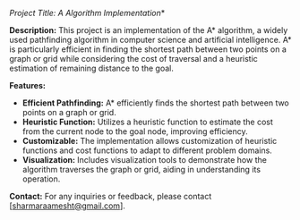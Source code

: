 **Project Title: A* Algorithm Implementation**

**Description:**
This project is an implementation of the A* algorithm, a widely used pathfinding algorithm in computer science and artificial intelligence. A* is particularly efficient in finding the shortest path between two points on a graph or grid while considering the cost of traversal and a heuristic estimation of remaining distance to the goal.

**Features:**
- **Efficient Pathfinding:** A* efficiently finds the shortest path between two points on a graph or grid.
- **Heuristic Function:** Utilizes a heuristic function to estimate the cost from the current node to the goal node, improving efficiency.
- **Customizable:** The implementation allows customization of heuristic functions and cost functions to adapt to different problem domains.
- **Visualization:** Includes visualization tools to demonstrate how the algorithm traverses the graph or grid, aiding in understanding its operation.
  
**Contact:**
For any inquiries or feedback, please contact [sharmaraamesht@gmail.com].
